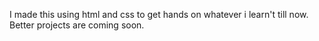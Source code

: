 I made this using html and css to get hands on whatever i learn't till now. Better projects are coming soon.

